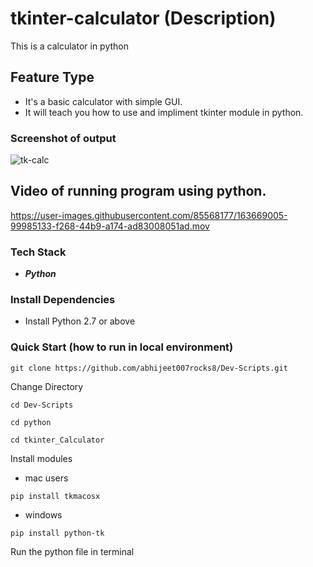 # tkinter-calculator (Description)
This is a calculator in python

## Feature Type
- It's a basic calculator with simple GUI.
- It will teach you how to use and impliment tkinter module in python.


### Screenshot of output 
![tk-calc](https://user-images.githubusercontent.com/85568177/162735601-1c807824-403a-4ec2-afb6-13f3a48c544c.jpeg)

## Video of running program using python.
https://user-images.githubusercontent.com/85568177/163669005-99985133-f268-44b9-a174-ad83008051ad.mov
### Tech Stack 

* ***Python*** 

### Install Dependencies 

- Install Python 2.7 or above 

### Quick Start (how to run in local environment)
```
git clone https://github.com/abhijeet007rocks8/Dev-Scripts.git
```
Change Directory 
```
cd Dev-Scripts
```
```
cd python
```
```
cd tkinter_Calculator
```
Install modules 
- mac users
```
pip install tkmacosx
```
- windows 
```
pip install python-tk
```

Run the python file in terminal
